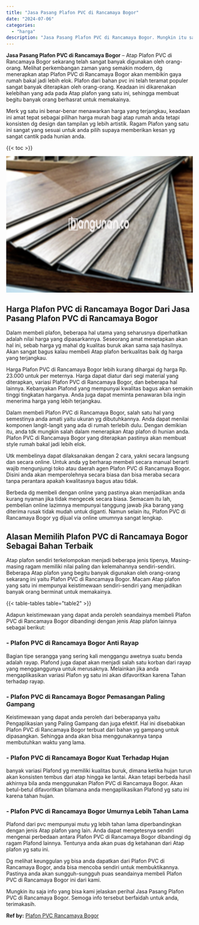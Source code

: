 ```yaml
---
title: "Jasa Pasang Plafon PVC di Rancamaya Bogor"
date: "2024-07-06"
categories: 
  - "harga"
description: "Jasa Pasang Plafon PVC di Rancamaya Bogor. Mungkin itu saja info yang bisa kami jelaskan perihal Jasa Pasang Plafon PVC di Rancamaya Bogor. Semoga info terse..."
---
```


**Jasa Pasang Plafon PVC di Rancamaya Bogor** – Atap Plafon PVC di Rancamaya Bogor sekarang telah sangat banyak digunakan oleh orang-orang. Melihat perkembangan zaman yang semakin modern, dg menerapkan atap Plafon PVC di Rancamaya Bogor akan membikin gaya rumah bakal jadi lebih elok. Plafon dari bahan pvc ini telah teramat populer sangat banyak diterapkan oleh orang-orang. Keadaan ini dikarenakan kelebihan yang ada pada Atap plafon yang satu ini, sehingga membuat begitu banyak orang berhasrat untuk memakainya.

Merk yg satu ini benar-benar menawarkan harga yang terjangkau, keadaan ini amat tepat sebagai pilihan harga murah bagi atap rumah anda tetapi konsisten dg design dan tampilan yg lebih artistik. Ragam Plafon yang satu ini sangat yang sesuai untuk anda pilih supaya memberikan kesan yg sangat cantik pada hunian anda.

{{< toc >}}

![Jasa Pasang Plafon PVC di Rancamaya Bogor](/images/flafond-pvc-murah29.png)

## Harga Plafon PVC di Rancamaya Bogor Dari Jasa Pasang Plafon PVC di Rancamaya Bogor

Dalam membeli plafon, beberapa hal utama yang seharusnya diperhatikan adalah nilai harga yang dipasarkannya. Seseorang amat menetapkan akan hal ini, sebab harga yg mahal dg kualitas buruk akan sama saja hasilnya. Akan sangat bagus kalau membeli Atap plafon berkualitas baik dg harga yang terjangkau.

Harga Plafon PVC di Rancamaya Bogor lebih kurang dihargai dg harga Rp. 23.000 untuk per meternya. Harga dapat diatur dari segi material yang diterapkan, variasi Plafon PVC di Rancamaya Bogor, dan beberapa hal lainnya. Kebanyakan Plafond yang mempunyai kwalitas bagus akan semakin tinggi tingkatan harganya. Anda juga dapat meminta penawaran bila ingin menerima harga yang lebih terjangkau.

Dalam membeli Plafon PVC di Rancamaya Bogor, salah satu hal yang semestinya anda amati yaitu ukuran yg dibutuhkannya. Anda dapat menilai komponen langit-langit yang ada di rumah terlebih dulu. Dengan demikian itu, anda tdk mungkin salah dalam menerapkan Atap plafon di hunian anda. Plafon PVC di Rancamaya Bogor yang diterapkan pastinya akan membuat style rumah bakal jadi lebih elok.

Utk membelinya dapat dilaksanakan dengan 2 cara, yakni secara langsung dan secara online. Untuk anda yg berharap membeli secara manual berarti wajib mengunjungi toko atau daerah agen Plafon PVC di Rancamaya Bogor. Disini anda akan memperolehnya secara biasa dan bisa meraba secara tanpa perantara apakah kwalitasnya bagus atau tidak.

Berbeda dg membeli dengan online yang pastinya akan menjadikan anda kurang nyaman jika tidak mengecek secara biasa. Semacam itu lah, pembelian online lazimnya mempunyai tanggung jawab jika barang yang diterima rusak tidak mudah untuk diganti. Namun selain itu, Plafon PVC di Rancamaya Bogor yg dijual via online umumnya sangat lengkap.

## Alasan Memilih Plafon PVC di Rancamaya Bogor Sebagai Bahan Terbaik

Atap plafon sendiri terkelompokan menjadi beberapa jenis tipenya, Masing-masing ragam memiliki nilai paling dan kelemahannya sendiri-sendiri. Beberapa Atap plafon yang begitu banyak digunakan oleh orang-orang sekarang ini yaitu Plafon PVC di Rancamaya Bogor. Macam Atap plafon yang satu ini mempunyai keistimewaan sendiri-sendiri yang menjadikan banyak orang berminat untuk memakainya.

{{< table-tables table="table2" >}}

Adapun keistimewaan yang dapat anda peroleh seandainya membeli Plafon PVC di Rancamaya Bogor dibandingi dengan jenis Atap plafon lainnya sebagai berikut:

### \- Plafon PVC di Rancamaya Bogor Anti Rayap

Bagian tipe serangga yang sering kali menggangu awetnya suatu benda adalah rayap. Plafond juga dapat akan menjadi salah satu korban dari rayap yang mengganggunya untuk merusaknya. Melainkan jika anda mengaplikasikan variasi Plafon yg satu ini akan difavoritkan karena Tahan terhadap rayap.

### \- Plafon PVC di Rancamaya Bogor Pemasangan Paling Gampang

Keistimewaan yang dapat anda peroleh dari beberapanya yaitu Pengaplikasian yang Paling Gampang dan juga efektif. Hal ini disebabkan Plafon PVC di Rancamaya Bogor terbuat dari bahan yg gampang untuk dipasangkan. Sehingga anda akan bisa menggunakannya tanpa membutuhkan waktu yang lama.

### \- Plafon PVC di Rancamaya Bogor Kuat Terhadap Hujan

banyak variasi Plafond yg memiliki kualitas buruk, dimana ketika hujan turun akan konsisten tembus dari atap hingga ke lantai. Akan tetapi berbeda hasil akhirnya bila anda menggunakan Plafon PVC di Rancamaya Bogor. Akan betul-betul difavoritkan bilamana anda mengaplikasikan Plafond yg satu ini karena tahan hujan.

### \- Plafon PVC di Rancamaya Bogor Umurnya Lebih Tahan Lama

Plafond dari pvc mempunyai mutu yg lebih tahan lama diperbandingkan dengan jenis Atap plafon yang lain. Anda dapat mengetesnya sendiri mengenai perbedaan antara Plafon PVC di Rancamaya Bogor dibandingi dg ragam Plafond lainnya. Tentunya anda akan puas dg ketahanan dari Atap plafon yg satu ini.

Dg melihat keunggulan yg bisa anda dapatkan dari Plafon PVC di Rancamaya Bogor, anda bisa mencoba sendiri untuk membuktikannya. Pastinya anda akan sungguh-sungguh puas seandainya membeli Plafon PVC di Rancamaya Bogor ini dari kami.

Mungkin itu saja info yang bisa kami jelaskan perihal Jasa Pasang Plafon PVC di Rancamaya Bogor. Semoga info tersebut berfaidah untuk anda, terimakasih.

**Ref by:** [Plafon PVC Rancamaya Bogor](https://id.wikipedia.org/wiki/Plafon)
